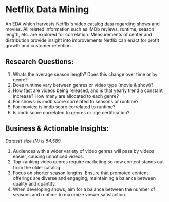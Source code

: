 # Netflix Data Mining
An EDA which harvests Netflix's video catalog data regarding shows and movies. All related information such as IMDb reviews, runtime, season length, etc. are explored for correlation.
Measurements of center and distribution provide insight into improvements Netflix can enact for profit growth and customer retention.

## Research Questions:
1. Whats the average season length? Does this change over time or by genre?
2. Does runtime vary between genres or video type (movie & show)?
3. How fast are videos being released, and is that yearly trend a constant increase? How many are allocated to each genre?
4. For shows: is imdb score correlated to seasons or runtime?
5. For movies: is imdb score correlated to runtime?
6. Is imdb score correlated to genres or age certification?

## Business & Actionable Insights:
*Dataset size (N) is 54,589.*
1. Audiences with a wider variety of video genres will pass by videos easier, causing unnoticed videos.
2. Top-ranking video genres require marketing so new content stands out from the older catalog.
3. Focus on shorter season lengths. Ensure that promoted content offerings are diverse and engaging, maintaining a balance between quality and quantity.
4. When developing shows, aim for a balance between the number of seasons and runtime to maximize viewer satisfaction.
